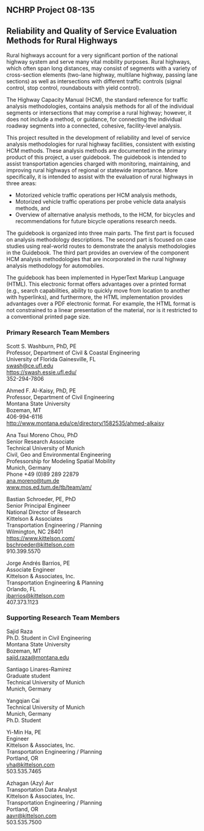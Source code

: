 ## NCHRP Project 08-135
## Reliability and Quality of Service Evaluation Methods for Rural Highways

Rural highways account for a very significant portion of the national highway system and serve many vital mobility purposes. Rural highways, which often span long distances, may consist of segments with a variety of cross-section elements (two-lane highway, multilane highway, passing lane sections) as well as intersections with different traffic controls (signal control, stop control, roundabouts with yield control).  

The Highway Capacity Manual (HCM), the standard reference for traffic analysis methodologies, contains analysis methods for all of the individual segments or intersections that may comprise a rural highway; however, it does not include a method, or guidance, for connecting the individual roadway segments into a connected, cohesive, facility-level analysis.  

This project resulted in the development of reliability and level of service analysis methodologies for rural highway facilities, consistent with existing HCM methods. These analysis methods are documented in the primary product of this project, a user guidebook. The guidebook is intended to assist transportation agencies charged with monitoring, maintaining, and improving rural highways of regional or statewide importance. More specifically, it is intended to assist with the evaluation of rural highways in three areas:

* Motorized vehicle traffic operations per HCM analysis methods,
* Motorized vehicle traffic operations per probe vehicle data analysis methods, and
* Overview of alternative analysis methods, to the HCM, for bicycles and recommendations for future bicycle operations research needs.  

The guidebook is organized into three main parts. The first part is focused on analysis methodology descriptions. The second part is focused on case studies using real-world routes to demonstrate the analysis methodologies in the Guidebook. The third part provides an overview of the component HCM analysis methodologies that are incorporated in the rural highway analysis methodology for automobiles.  

The guidebook has been implemented in HyperText Markup Language (HTML). This electronic format offers advantages over a printed format (e.g., search capabilities, ability to quickly move from location to another with hyperlinks), and furthermore, the HTML implementation provides advantages over a PDF electronic format. For example, the HTML format is not constrained to a linear presentation of the material, nor is it restricted to a conventional printed page size.


### Primary Research Team Members

Scott S. Washburn, PhD, PE  
Professor, Department of Civil & Coastal Engineering  
University of Florida
Gainesville, FL  
swash@ce.ufl.edu  
https://swash.essie.ufl.edu/  
352-294-7806

Ahmed F. Al-Kaisy, PhD, PE  
Professor, Department of Civil Engineering  
Montana State University  
Bozeman, MT  
406-994-6116  
http://www.montana.edu/ce/directory/1582535/ahmed-alkaisy  

Ana Tsui Moreno Chou, PhD  
Senior Research Associate  
Technical University of Munich  
Civil, Geo and Environmental Engineering  
Professorship for Modeling Spatial Mobility  
Munich, Germany  
Phone +49 (0)89 289 22879  
ana.moreno@tum.de  
www.mos.ed.tum.de/tb/team/am/

Bastian Schroeder, PE, PhD  
Senior Principal Engineer  
National Director of Research  
Kittelson & Associates  
Transportation Engineering / Planning  
Wilmington, NC 28401  
https://www.kittelson.com/  
bschroeder@kittelson.com  
910.399.5570

Jorge Andrés Barrios, PE  
Associate Engineer  
Kittelson & Associates, Inc.  
Transportation Engineering & Planning  
Orlando, FL  
jbarrios@kittelson.com  
407.373.1123

### Supporting Research Team Members

Sajid Raza  
Ph.D. Student in Civil Engineering  
Montana State University  
Bozeman, MT  
sajid.raza@montana.edu  

Santiago Linares-Ramirez  
Graduate student  
Technical University of Munich  
Munich, Germany  

Yangqian Cai  
Technical University of Munich  
Munich, Germany  
Ph.D. Student

Yi-Min Ha, PE  
Engineer  
Kittelson & Associates, Inc.  
Transportation Engineering / Planning  
Portland, OR  
yha@kittelson.com  
503.535.7465

Azhagan (Azy) Avr  
Transportation Data Analyst  
Kittelson & Associates, Inc.  
Transportation Engineering / Planning  
Portland, OR  
aavr@kittelson.com  
503.535.7500
